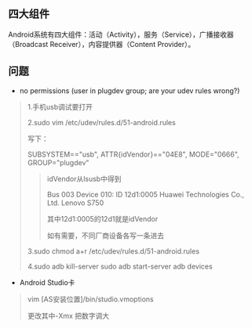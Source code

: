 ## 四大组件

Android系统有四大组件：活动（Activity），服务（Service），广播接收器（Broadcast Receiver），内容提供器（Content Provider）。





## 问题

- no permissions (user in plugdev group; are your udev rules wrong?)

> 1.手机usb调试要打开
>
> 2.sudo vim /etc/udev/rules.d/51-android.rules
>
> 写下：
>
> SUBSYSTEM=="usb", ATTR{idVendor}=="04E8", MODE="0666", GROUP="plugdev"
>
> > idVendor从lsusb中得到
> >
> > Bus 003 Device 010: ID 12d1:0005 Huawei Technologies Co., Ltd. Lenovo S750
> >
> > 其中12d1:0005的12d1就是idVendor  
> >
> > 如有需要，不同厂商设备各写一条进去
>
> 3.sudo chmod a+r /etc/udev/rules.d/51-android.rules
>
> 4.sudo adb kill-server
>  sudo adb start-server
>  adb devices

- Android Studio卡
> vim [AS安装位置]/bin/studio.vmoptions
>
> 更改其中-Xmx 把数字调大